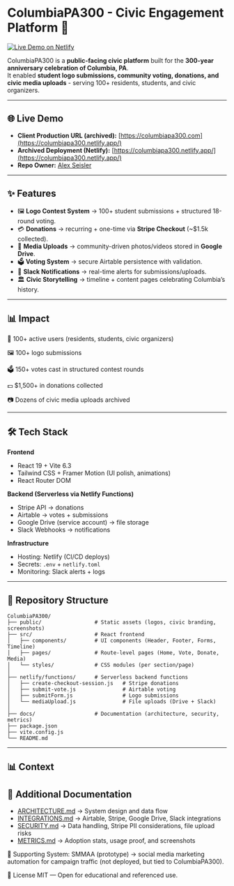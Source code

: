 # ColumbiaPA300 - Civic Engagement Platform 🎉

[![Live Demo on Netlify](https://img.shields.io/badge/Live-Demo-green?logo=netlify)](https://columbiapa300.netlify.app)

ColumbiaPA300 is a **public-facing civic platform** built for the **300-year anniversary celebration of Columbia, PA**.  
It enabled **student logo submissions, community voting, donations, and civic media uploads** - serving 100+ residents, students, and civic organizers.

---

## 🌐 Live Demo

- **Client Production URL (archived):** [https://columbiapa300.com](https://columbiapa300.netlify.app/)  
- **Archived Deployment (Netlify):** [https://columbiapa300.netlify.app/](https://columbiapa300.netlify.app/)  
- **Repo Owner:** [Alex Seisler](https://github.com/AlexSeisler)

---

## ✨ Features

- 🖼️ **Logo Contest System** → 100+ student submissions + structured 18-round voting.  
- 💳 **Donations** → recurring + one-time via **Stripe Checkout** (~$1.5k collected).  
- 📂 **Media Uploads** → community-driven photos/videos stored in **Google Drive**.  
- 🗳️ **Voting System** → secure Airtable persistence with validation.  
- 📢 **Slack Notifications** → real-time alerts for submissions/uploads.  
- 🏛️ **Civic Storytelling** → timeline + content pages celebrating Columbia’s history.

---
## 📊 Impact

👥 100+ active users (residents, students, civic organizers)

🖼️ 100+ logo submissions

🗳️ 150+ votes cast in structured contest rounds

💵 $1,500+ in donations collected

📷 Dozens of civic media uploads archived

---

## 🛠 Tech Stack

**Frontend**
- React 19 + Vite 6.3  
- Tailwind CSS + Framer Motion (UI polish, animations)  
- React Router DOM  

**Backend (Serverless via Netlify Functions)**
- Stripe API → donations  
- Airtable → votes + submissions  
- Google Drive (service account) → file storage  
- Slack Webhooks → notifications  

**Infrastructure**
- Hosting: Netlify (CI/CD deploys)  
- Secrets: `.env` + `netlify.toml`  
- Monitoring: Slack alerts + logs  

---

## 📂 Repository Structure

```text
ColumbiaPA300/
├── public/                 # Static assets (logos, civic branding, screenshots)
├── src/                    # React frontend
│   ├── components/         # UI components (Header, Footer, Forms, Timeline)
│   ├── pages/              # Route-level pages (Home, Vote, Donate, Media)
│   └── styles/             # CSS modules (per section/page)
│
├── netlify/functions/      # Serverless backend functions
│   ├── create-checkout-session.js   # Stripe donations
│   ├── submit-vote.js               # Airtable voting
│   ├── submitForm.js                # Logo submissions
│   └── mediaUpload.js               # File uploads (Drive + Slack)
│
├── docs/                   # Documentation (architecture, security, metrics)
├── package.json
├── vite.config.js
└── README.md
```

---

## 📊 Context

## 📖 Additional Documentation

- [ARCHITECTURE.md](./docs/ARCHITECTURE.md) → System design and data flow  
- [INTEGRATIONS.md](./docs/INTEGRATIONS.md) → Airtable, Stripe, Google Drive, Slack integrations  
- [SECURITY.md](./docs/SECURITY.md) → Data handling, Stripe PII considerations, file upload risks  
- [METRICS.md](./docs/METRICS.md) → Adoption stats, usage proof, and screenshots  

📌 Supporting System: SMMAA (prototype) → social media marketing automation for campaign traffic (not deployed, but tied to ColumbiaPA300).

📄 License
MIT — Open for educational and referenced use.